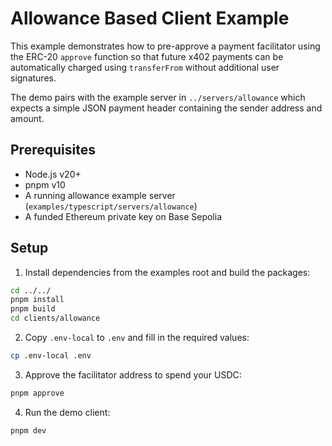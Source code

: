 # Allowance Based Client Example

This example demonstrates how to pre-approve a payment facilitator using the ERC-20 `approve` function so that future x402 payments can be automatically charged using `transferFrom` without additional user signatures.

The demo pairs with the example server in `../servers/allowance` which expects a simple JSON payment header containing the sender address and amount.

## Prerequisites

- Node.js v20+
- pnpm v10
- A running allowance example server (`examples/typescript/servers/allowance`)
- A funded Ethereum private key on Base Sepolia

## Setup

1. Install dependencies from the examples root and build the packages:

```bash
cd ../../
pnpm install
pnpm build
cd clients/allowance
```

2. Copy `.env-local` to `.env` and fill in the required values:

```bash
cp .env-local .env
```

3. Approve the facilitator address to spend your USDC:

```bash
pnpm approve
```

4. Run the demo client:

```bash
pnpm dev
```

